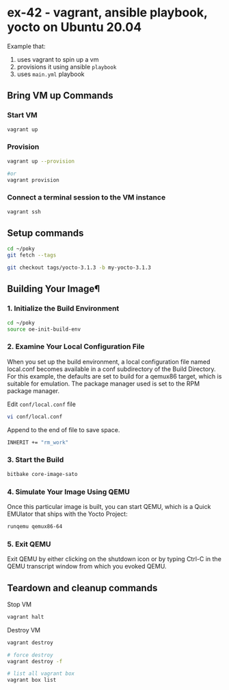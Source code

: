 # ex-42 - vagrant, ansible playbook, yocto on Ubuntu 20.04

Example that:

 1. uses vagrant to spin up a vm
 2. provisions it using ansible `playbook`
 3. uses `main.yml` playbook

## Bring VM up Commands

### Start VM

```sh
vagrant up
```

### Provision

```sh
vagrant up --provision

#or
vagrant provision
```

### Connect a terminal session to the VM instance

```sh
vagrant ssh
```

## Setup commands

```sh
cd ~/poky
git fetch --tags

git checkout tags/yocto-3.1.3 -b my-yocto-3.1.3
```

## Building Your Image¶

### 1. Initialize the Build Environment

```sh
cd ~/poky
source oe-init-build-env
```

### 2. Examine Your Local Configuration File

When you set up the build environment, a local configuration file named local.conf becomes available in a conf subdirectory of the Build Directory. For this example, the defaults are set to build for a qemux86 target, which is suitable for emulation. The package manager used is set to the RPM package manager.

Edit `conf/local.conf` file

```sh
vi conf/local.conf
```

Append to the end of file to save space.

```sh
INHERIT += "rm_work"
```

### 3. Start the Build

```sh
bitbake core-image-sato
```

### 4. Simulate Your Image Using QEMU

Once this particular image is built, you can start QEMU, which is a Quick EMUlator that ships with the Yocto Project:

```sh
runqemu qemux86-64
```

### 5. Exit QEMU

Exit QEMU by either clicking on the shutdown icon or by typing Ctrl-C in the QEMU transcript window from which you evoked QEMU.

## Teardown and cleanup commands

Stop VM

```sh
vagrant halt
```

Destroy VM

```sh
vagrant destroy

# force destroy
vagrant destroy -f
```

```sh
# list all vagrant box
vagrant box list
```
